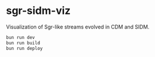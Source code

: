 # sgr-sidm-viz

Visualization of Sgr-like streams evolved in CDM and SIDM.

```bash
bun run dev
bun run build
bun run deploy
```
